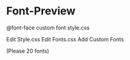 # Font-Preview
@font-face custom font style.css



Edit Style.css
Edit Fonts.css
Add Custom Fonts

(Please 20 fonts)
